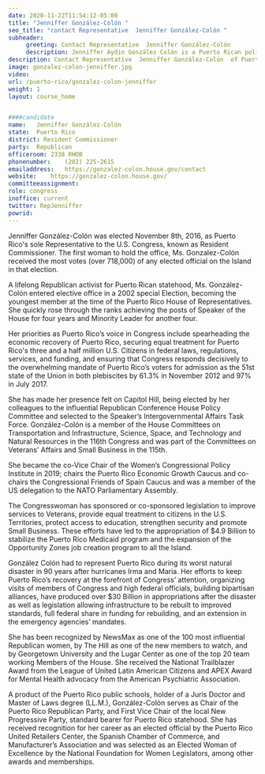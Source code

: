 ```yaml
---
date: 2020-11-22T11:54:12-05:00
title: "Jenniffer González-Colón "
seo_title: "contact Representative  Jenniffer González-Colón "
subheader:
     greeting: Contact Representative  Jenniffer González-Colón  
     description: Jenniffer Aydin González Colón is a Puerto Rican politician who currently serves as the 20th Resident Commissioner of Puerto Rico. González has served in leadership positions in the New Progressive Party of Puerto Rico and in the Republican Party of the United States.
description: Contact Representative  Jenniffer González-Colón  of Puerto Rico. Contact information for Jenniffer González-Colón  includes email address, phone number, and mailing address.
image: gonzalez-colon-jenniffer.jpg
video: 
url: /puerto-rico/gonzalez-colon-jenniffer
weight: 1
layout: course_home


####candidate
name:	Jenniffer González-Colón 
state:	Puerto Rico
district: Resident Commissioner
party:	Republican
officeroom:	2338 RHOB
phonenumber:	(202) 225-2615
emailaddress:	https://gonzalez-colon.house.gov/contact
website:	https://gonzalez-colon.house.gov/
committeeassignment: 
role: congress
inoffice: current
twitter: RepJenniffer
powrid: 
---
```


Jenniffer González-Colón was elected November 8th, 2016, as Puerto Rico's sole Representative to the U.S. Congress, known as Resident Commissioner. The first woman to hold the office, Ms. Gonzalez-Colón received the most votes (over 718,000) of any elected official on the Island in that election.

A lifelong Republican activist for Puerto Rican statehood, Ms. González-Colón entered elective office in a 2002 special Election, becoming the youngest member at the time of the Puerto Rico House of Representatives. She quickly rose through the ranks achieving the posts of Speaker of the House for four years and Minority Leader for another four.

Her priorities as Puerto Rico’s voice in Congress include spearheading the economic recovery of Puerto Rico, securing equal treatment for Puerto Rico's three and a half million U.S. Citizens in federal laws, regulations, services, and funding, and ensuring that Congress responds decisively to the overwhelming mandate of Puerto Rico’s voters for admission as the 51st state of the Union in both plebiscites by 61.3% in November 2012 and 97% in July 2017.

She has made her presence felt on Capitol Hill, being elected by her colleagues to the influential Republican Conference House Policy Committee and selected to the Speaker’s Intergovernmental Affairs Task Force. González-Colón is a member of the House Committees on Transportation and Infrastructure, Science, Space, and Technology and Natural Resources in the 116th Congress and was part of the Committees on Veterans’ Affairs and Small Business in the 115th.

She became the co-Vice Chair of the Women’s Congressional Policy Institute in 2019; chairs the Puerto Rico Economic Growth Caucus and co-chairs the Congressional Friends of Spain Caucus and was a member of the US delegation to the NATO Parliamentary Assembly.

The Congresswoman has sponsored or co-sponsored legislation to improve services to Veterans, provide equal treatment to citizens in the U.S. Territories, protect access to education, strengthen security and promote Small Business. These efforts have led to the appropriation of $4.9 Billion to stabilize the Puerto Rico Medicaid program and the expansion of the Opportunity Zones job creation program to all the Island.

González Colón had to represent Puerto Rico during its worst natural disaster in 90 years after hurricanes Irma and Maria. Her efforts to keep Puerto Rico’s recovery at the forefront of Congress’ attention, organizing visits of members of Congress and high federal officials, building bipartisan alliances, have produced over $30 Billion in appropriations after the disaster as well as legislation allowing infrastructure to be rebuilt to improved standards, full federal share in funding for rebuilding, and an extension in the emergency agencies’ mandates.

She has been recognized by NewsMax as one of the 100 most influential Republican women, by The Hill as one of the new members to watch, and by Georgetown University and the Lugar Center as one of the top 20 team working Members of the House. She received the National Trailblazer Award from the League of United Latin American Citizens and APEX Award for Mental Health advocacy from the American Psychiatric Association.

A product of the Puerto Rico public schools, holder of a Juris Doctor and Master of Laws degree (LL.M.), González-Colón serves as Chair of the Puerto Rico Republican Party, and First Vice Chair of the local New Progressive Party, standard bearer for Puerto Rico statehood. She has received recognition for her career as an elected official by the Puerto Rico United Retailers Center, the Spanish Chamber of Commerce, and Manufacturer’s Association and was selected as an Elected Woman of Excellence by the National Foundation for Women Legislators, among other awards and memberships.

